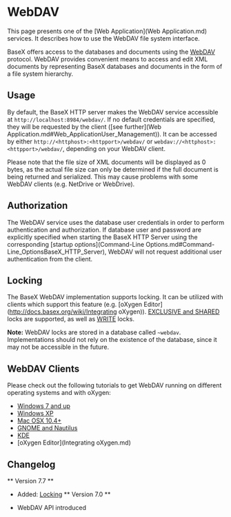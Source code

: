 
# WebDAV
 


 
This page presents one of the [Web Application](Web Application.md) services. It describes how to use the WebDAV file system interface. 

 
BaseX offers access to the databases and documents using the [WebDAV](http://en.wikipedia.org/wiki/Webdav) protocol. WebDAV provides convenient means to access and edit XML documents by representing BaseX databases and documents in the form of a file system hierarchy. 

 
## Usage

By default, the BaseX HTTP server makes the WebDAV service accessible at `http://localhost:8984/webdav/`. If no default credentials are specified, they will be requested by the client ([see further](Web Application.md#Web_ApplicationUser_Management)). It can be accessed by either `http://<httphost>:<httpport>/webdav/` or `webdav://<httphost>:<httpport>/webdav/`, depending on your WebDAV client. 


Please note that the file size of XML documents will be displayed as 0 bytes, as the actual file size can only be determined if the full document is being returned and serialized. This may cause problems with some WebDAV clients (e.g. NetDrive or WebDrive). 

 
## Authorization

The WebDAV service uses the database user credentials in order to perform authentication and authorization. If database user and password are explicitly specified when starting the BaseX HTTP Server using the corresponding [startup options](Command-Line Options.md#Command-Line_OptionsBaseX_HTTP_Server), WebDAV will not request additional user authentication from the client. 

 
## Locking

The BaseX WebDAV implementation supports locking. It can be utilized with clients which support this feature (e.g. [oXygen Editor](http://docs.basex.org/wiki/Integrating oXygen)). [EXCLUSIVE and SHARED](http://tools.ietf.org/html/rfc4918#section-6.2) locks are supported, as well as [WRITE](http://tools.ietf.org/html/rfc4918#section-7) locks. 


**Note:** WebDAV locks are stored in a database called `~webdav`. Implementations should not rely on the existence of the database, since it may not be accessible in the future. 

 
## WebDAV Clients

Please check out the following tutorials to get WebDAV running on different operating systems and with oXygen: 

 * [Windows 7 and up](http://docs.basex.org/wiki/WebDAV:_Windows_7)
 * [Windows XP](http://docs.basex.org/wiki/WebDAV:_Windows_XP)
 * [Mac OSX 10.4+](http://docs.basex.org/wiki/WebDAV:_Mac_OSX)
 * [GNOME and Nautilus](http://docs.basex.org/wiki/WebDAV:_GNOME)
 * [KDE](http://docs.basex.org/wiki/WebDAV:_KDE)
 * [oXygen Editor](Integrating oXygen.md)
 
## Changelog
** Version 7.7 **

 * Added: [Locking](WebDAV.md#WebDAVLocking)
** Version 7.0 **

 * WebDAV API introduced 

